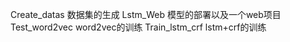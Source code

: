 Create_datas 	数据集的生成
Lstm_Web 	模型的部署以及一个web项目
Test_word2vec  	word2vec的训练
Train_lstm_crf 	lstm+crf的训练
